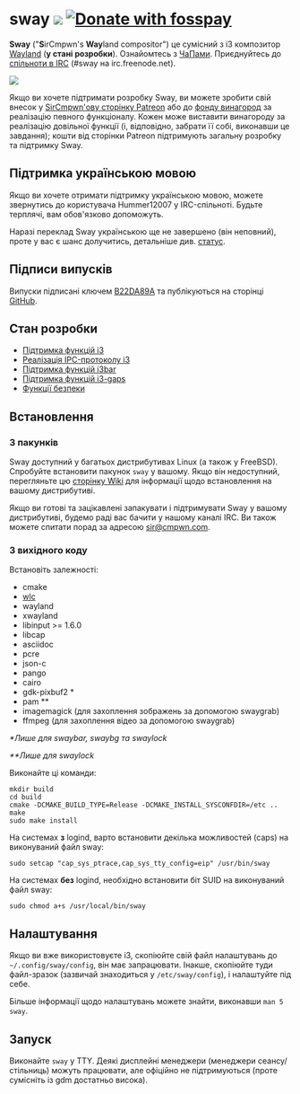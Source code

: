 # sway [![](https://api.travis-ci.org/swaywm/sway.svg)](https://travis-ci.org/swaywm/sway) [![Donate with fosspay](https://drewdevault.com/donate/static/donate-with-fosspay.png)](https://drewdevault.com/donate?project=4)

**Sway** ("**S**irCmpwn's **Way**land compositor") це сумісний з i3 композитор
[Wayland](http://wayland.freedesktop.org/) (**у стані розробки**).
Ознайомтесь з [ЧаПами](https://github.com/swaywm/sway/wiki).
Приєднуйтесь до [спільноти в IRC](http://webchat.freenode.net/?channels=sway&uio=d4)
(#sway на irc.freenode.net).

[![](https://sr.ht/ICd5.png)](https://sr.ht/ICd5.png)

Якщо ви хочете підтримати розробку Sway, ви можете зробити свій внесок у
[SirCmpwn'ову сторінку Patreon](https://patreon.com/sircmpwn) або до
[фонду винагород](https://github.com/swaywm/sway/issues/986) за реалізацію
певного функціоналу.
Кожен може виставити винагороду за реалізацію довільної функції
(і, відповідно, забрати її собі, виконавши це завдання);
кошти від сторінки Patreon підтримують загальну розробку та підтримку Sway.

## Підтримка українською мовою

Якщо ви хочете отримати підтримку українською мовою, можете звернутись до користувача
Hummer12007 у IRC-спільноті. Будьте терплячі, вам обов'язково допоможуть.

Наразі переклад Sway українською ще не завершено (він неповний), проте у вас є шанс долучитись,
детальніше див. [статус](https://github.com/swaywm/sway/issues/1318#issuecomment-322277382).

## Підписи випусків

Випуски підписані ключем [B22DA89A](http://pgp.mit.edu/pks/lookup?op=vindex&search=0x52CB6609B22DA89A)
та публікуються на сторінці [GitHub](https://github.com/swaywm/sway/releases).

## Стан розробки

- [Підтримка функцій i3](https://github.com/swaywm/sway/issues/2)
- [Реалізація IPC-протоколу i3](https://github.com/swaywm/sway/issues/98)
- [Підтримка функцій i3bar](https://github.com/swaywm/sway/issues/343)
- [Підтримка функцій i3-gaps](https://github.com/swaywm/sway/issues/307)
- [Функції безпеки](https://github.com/swaywm/sway/issues/984)

## Встановлення

### З пакунків

Sway доступний у багатьох дистрибутивах Linux (а також у FreeBSD).
Спробуйте встановити пакунок `sway` у вашому.
Якщо він недоступний, перегляньте цю [сторінку Wiki](https://github.com/swaywm/sway/wiki/Unsupported-packages)
для інформації щодо встановлення на вашому дистрибутиві.

Якщо ви готові та зацікавлені запакувати і підтримувати Sway у вашому
дистрибутиві, будемо раді вас бачити у нашому каналі IRC. Ви також можете
спитати порад за адресою sir@cmpwn.com.

### З вихідного коду

Встановіть залежності:

* cmake
* [wlc](https://github.com/Cloudef/wlc)
* wayland
* xwayland
* libinput >= 1.6.0
* libcap
* asciidoc
* pcre
* json-c
* pango
* cairo
* gdk-pixbuf2 *
* pam **
* imagemagick (для захоплення зображень за допомогою swaygrab)
* ffmpeg (для захоплення відео за допомогою swaygrab)

_\*Лише для swaybar, swaybg та swaylock_

_\*\*Лише для swaylock_

Виконайте ці команди:

    mkdir build
    cd build
    cmake -DCMAKE_BUILD_TYPE=Release -DCMAKE_INSTALL_SYSCONFDIR=/etc ..
    make
    sudo make install

На системах **з** logind, варто встановити декілька можливостей (caps)
на виконуваний файл sway:

    sudo setcap "cap_sys_ptrace,cap_sys_tty_config=eip" /usr/bin/sway

На системах **без** logind, необхідно встановити біт SUID на виконуваний файл sway:

    sudo chmod a+s /usr/local/bin/sway

## Налаштування

Якщо ви вже використовуєте i3, скопіюйте свій файл налаштувань
до `~/.config/sway/config`, він має запрацювати. Інакше, скопіюйте
туди файл-зразок (зазвичай знаходиться у `/etc/sway/config`), і налаштуйте під себе.

Більше інформації щодо налаштувань можете знайти, виконавши `man 5 sway`.

## Запуск

Виконайте `sway` у TTY. Деякі дисплейні менеджери (менеджери сеансу/стільниць)
можуть працювати, але офіційно не підтримуються (проте сумісніть із gdm достатньо висока).
